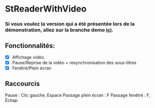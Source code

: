 # StReaderWithVideo

### Si vous voulez la version qui a été présentée lors de la démonstration, allez sur la branche demo [ici](https://github.com/Zeyltar/StReaderWithVideo/tree/demo).

## Fonctionnalités:
- [x] Affichage vidéo.
- [x] Pause/Reprise de la vidéo + resynchronisation des sous-titres
- [x] Fenêtré/Plein écran

## Raccourcis
Pause : Clic gauche, Espace
Passage plein écran : F
Passage fenêtré : F, Échap

